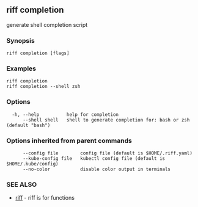 ## riff completion

generate shell completion script

### Synopsis

<todo>

```
riff completion [flags]
```

### Examples

```
riff completion
riff completion --shell zsh
```

### Options

```
  -h, --help          help for completion
      --shell shell   shell to generate completion for: bash or zsh (default "bash")
```

### Options inherited from parent commands

```
      --config file        config file (default is $HOME/.riff.yaml)
      --kube-config file   kubectl config file (default is $HOME/.kube/config)
      --no-color           disable color output in terminals
```

### SEE ALSO

* [riff](riff.md)	 - riff is for functions

